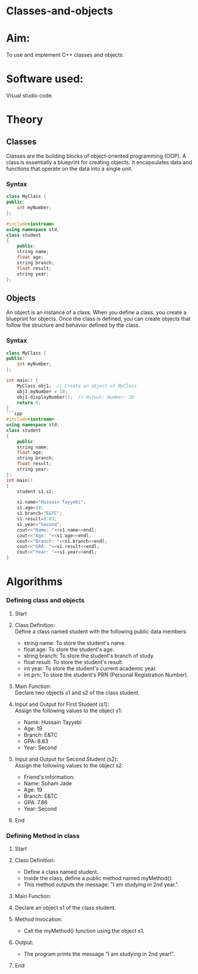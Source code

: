 # Classes-and-objects
# Aim:
To use and implement C++ classes and objects.
# Software used:
Visual studio code.
# Theory
## Classes
Classes are the building blocks of object-oriented programming (OOP). A class is essentially a blueprint for creating objects. It encapsulates data and functions that operate on the data into a single unit. 
### Syntax
```cpp
class MyClass {
public:
    int myNumber;
};
```
```cpp
#include<iostream>
using namespace std;
class student               
{
    public:
    string name;
    float age;
    string branch;
    float result;
    string year;
};
```
## Objects
An object is an instance of a class. When you define a class, you create a blueprint for objects. Once the class is defined, you can create objects that follow the structure and behavior defined by the class.
### Syntax
```cpp
class MyClass {
public:
    int myNumber;
};

int main() {
    MyClass obj1;  // Create an object of MyClass
    obj1.myNumber = 10;
    obj1.displayNumber();  // Output: Number: 10
    return 0;
}
```cpp
#include<iostream>
using namespace std;
class student               
{
    public:
    string name;
    float age;
    string branch;
    float result;
    string year;
};
int main()
{
    student s1,s2;

    s1.name="Hussain Tayyebi";
    s1.age=19;
    s1.branch="E&TC";
    s1.result=8.83;
    s1.year="Second";
    cout<<"Name: "<<s1.name<<endl;
    cout<<"Age: "<<s1.age<<endl;
    cout<<"Branch: "<<s1.branch<<endl;
    cout<<"GPA: "<<s1.result<<endl;
    cout<<"Year: "<<s1.year<<endl;
}
```
# Algorithms
### Defining class and objects
1. Start
2. Class Definition:   
Define a class named student with the following public data members:   
    - string name: To store the student's name.
    - float age: To store the student's age.
    - string branch: To store the student's branch of study.   
    - float result: To store the student's result.   
    - int year: To store the student's current academic year.   
    - int prn: To store the student's PRN (Personal Registration Number).   


3. Main Function:   
Declare two objects s1 and s2 of the class student.
4. Input and Output for First Student (s1):   
Assign the following values to the object s1:   
    - Name: Hussain Tayyebi
    - Age: 19
    - Branch: E&TC
    - GPA: 8.83
    - Year: Second   

5. Input and Output for Second Student (s2):   
Assign the following values to the object s2:
    - Friend's information: 
    - Name: Soham Jade
    - Age: 19
    - Branch: E&TC
    - GPA: 7.86
    - Year: Second

7. End

### Defining Method in class
1. Start
2. Class Definition:   
    - Define a class named student.   
    - Inside the class, define a public method named myMethod():   
    - This method outputs the message: "I am studying in 2nd year.".   

3. Main Function:   
4. Declare an object s1 of the class student.   
5. Method Invocation:   
    - Call the myMethod() function using the object s1.   
6. Output:   
    - The program prints the message "I am studying in 2nd year!".   
7. End
